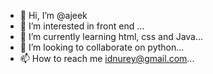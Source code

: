 - 👋 Hi, I’m @ajeek
- 👀 I’m interested in front end ...
- 🌱 I’m currently learning html, css and Java...
- 💞️ I’m looking to collaborate on python...
- 📫 How to reach me idnurey@gmail.com...

<!---
ajeek/ajeek is a ✨ special ✨ repository because its `README.md` (this file) appears on your GitHub profile.
You can click the Preview link to take a look at your changes.
--->
